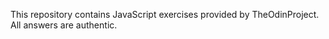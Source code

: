 This repository contains JavaScript exercises provided by TheOdinProject.
All answers are authentic.
